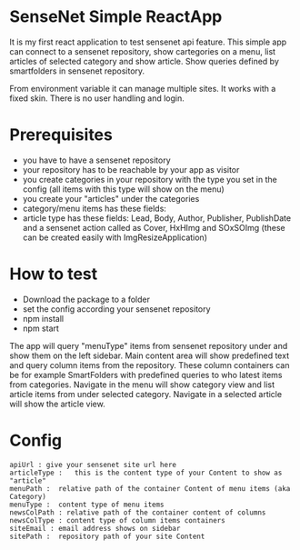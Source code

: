 # SenseNet Simple ReactApp

It is my first react application to test sensenet api feature. This simple app can connect to a sensenet repository, show cartegories on a menu, list articles of selected category and show article. Show queries defined by smartfolders in sensenet repository.

From environment variable it can manage multiple sites.
It works with a fixed skin.
There is no user handling and login.

# Prerequisites

- you have to have a sensenet repository
- your repository has to be reachable by your app as visitor 
- you create categories in your repository with the type you set in the config (all items with this type will show on the menu)
- you create your "articles" under the categories 
- category/menu items has these fields: 
- article type has these fields: Lead, Body, Author, Publisher, PublishDate and a sensenet action called as Cover, HxHImg and SOxSOImg (these can be created easily with ImgResizeApplication)

# How to test

- Download the package to a folder
- set the config according your sensenet repository
- npm install
- npm start

The app will query "menuType" items from sensenet repository under and show them on the left sidebar. Main content area will show predefined text and query column items from the repository. These column containers can be for example SmartFolders with predefined queries to who latest items from categories. Navigate in the menu will show category view and list article items from under selected category. Navigate in a selected article will show the article view.

# Config

	apiUrl : give your sensenet site url here
	articleType :	this is the content type of your Content to show as "article"
	menuPath : 	relative path of the container Content of menu items (aka Category)
	menuType :	content type of menu items
	newsColPath : relative path of the container content of columns 
	newsColType : content type of column items containers	
	siteEmail :	email address shows on sidebar
	sitePath :	repository path of your site Content

